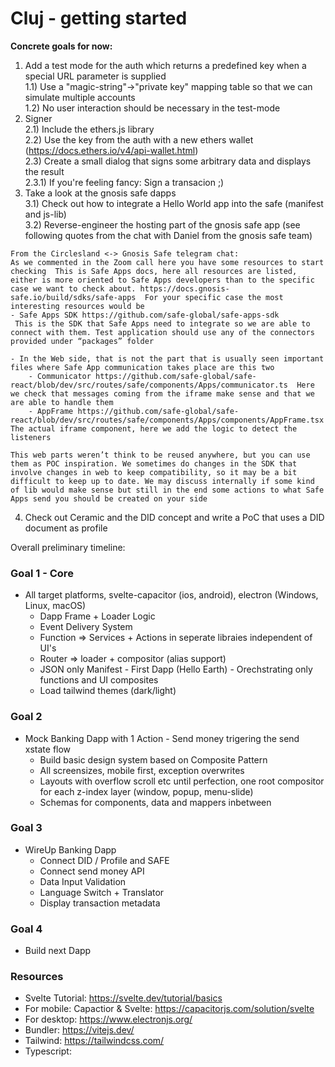 # Cluj - getting started

**Concrete goals for now:**
1) Add a test mode for the auth which returns a predefined key when a special URL parameter is supplied  
  1.1) Use a "magic-string"->"private key" mapping table so that we can simulate multiple accounts   
  1.2) No user interaction should be necessary in the test-mode   
2) Signer   
  2.1) Include the ethers.js library   
  2.2) Use the key from the auth with a new ethers wallet (https://docs.ethers.io/v4/api-wallet.html)   
  2.3) Create a small dialog that signs some arbitrary data and displays the result   
    2.3.1) If you're feeling fancy: Sign a transacion ;)   
3) Take a look at the gnosis safe dapps  
3.1) Check out how to integrate a Hello World app into the safe (manifest and js-lib)   
3.2) Reverse-engineer the hosting part of the gnosis safe app (see following quotes from the chat with Daniel from the gnosis safe team)
```
From the Circlesland <-> Gnosis Safe telegram chat:
As we commented in the Zoom call here you have some resources to start checking  This is Safe Apps docs, here all resources are listed, either is more oriented to Safe Apps developers than to the specific case we want to check about. https://docs.gnosis-safe.io/build/sdks/safe-apps  For your specific case the most interesting resources would be
- Safe Apps SDK https://github.com/safe-global/safe-apps-sdk
 This is the SDK that Safe Apps need to integrate so we are able to connect with them. Test application should use any of the connectors provided under “packages” folder

- In the Web side, that is not the part that is usually seen important files where Safe App communication takes place are this two
    - Communicator https://github.com/safe-global/safe-react/blob/dev/src/routes/safe/components/Apps/communicator.ts  Here we check that messages coming from the iframe make sense and that we are able to handle them
    - AppFrame https://github.com/safe-global/safe-react/blob/dev/src/routes/safe/components/Apps/components/AppFrame.tsx The actual iframe component, here we add the logic to detect the listeners

This web parts weren’t think to be reused anywhere, but you can use them as POC inspiration. We sometimes do changes in the SDK that involve changes in web to keep compatibility, so it may be a bit difficult to keep up to date. We may discuss internally if some kind of lib would make sense but still in the end some actions to what Safe Apps send you should be created on your side
```
4. Check out Ceramic and the DID concept and write a PoC that uses a DID document as profile

Overall preliminary timeline:
### Goal 1 - Core
- All target platforms, svelte-capacitor (ios, android), electron (Windows, Linux, macOS)
  - Dapp Frame + Loader Logic 
  - Event Delivery System
  - Function => Services + Actions in seperate libraies independent of UI's
  - Router => loader + compositor (alias support)
  - JSON only Manifest - First Dapp (Hello Earth) - Orechstrating only functions and UI composites
  - Load tailwind themes (dark/light)

### Goal 2
- Mock Banking Dapp with 1 Action - Send money trigering the send xstate flow
  - Build basic design system based on Composite Pattern
  - All screensizes, mobile first, exception overwrites
  - Layouts with overflow scroll etc until perfection, one root compositor for each z-index layer (window, popup, menu-slide)
  - Schemas for components, data and mappers inbetween

### Goal 3
- WireUp Banking Dapp
  - Connect DID / Profile and SAFE
  - Connect send money API
  - Data Input Validation
  - Language Switch + Translator
  - Display transaction metadata

### Goal 4
- Build next Dapp

### Resources
- Svelte Tutorial: https://svelte.dev/tutorial/basics
- For mobile: Capactior & Svelte: https://capacitorjs.com/solution/svelte
- For desktop: https://www.electronjs.org/
- Bundler: https://vitejs.dev/
- Tailwind: https://tailwindcss.com/
- Typescript: 
